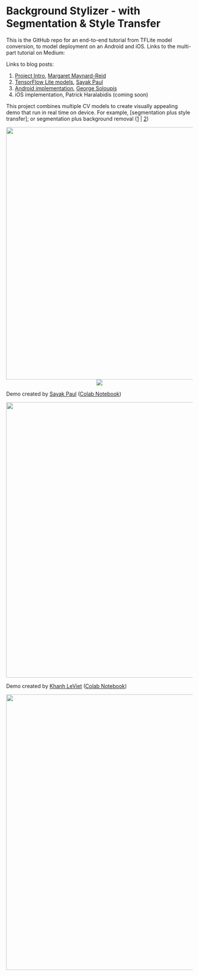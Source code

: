 # Background Stylizer - with Segmentation & Style Transfer

This is the GitHub repo for an end-to-end tutorial from TFLite model conversion, to model deployment on an Android and iOS. 
Links to the multi-part tutorial on Medium:

Links to blog posts:
1. [Project Intro](https://medium.com/@margaretmz/image-background-stylizer-part-1-project-intro-d68c4547e7e3), [Margaret Maynard-Reid](https://twitter.com/margaretmz)
2. [TensorFlow Lite models](https://medium.com/@spsayakpaul/e614af91944d), [Sayak Paul](https://twitter.com/RisingSayak)
3. [Android implementation](https://farmaker47.medium.com/android-part-of-create-artistic-effect-by-stylizing-an-image-segment-2a646da2d39a), [George Soloupis](https://www.linkedin.com/in/george-soloupis/)
4. iOS implementation, Patrick Haralabidis (coming soon)

This project combines multiple CV models to create visually appealing demo that run in real time on device. 
For example, [segmentation plus style transfer]; or segmentation plus background removal ([1](https://ai.googleblog.com/2018/03/mobile-real-time-video-segmentation.html) | [2](https://twitter.com/jason_mayes/status/1229547600895823873))

<p align="center">
 <img src="images/segmentation.png" width='680'/>
 <img src="images/style_transfer.gif" />
</p>

Demo created by [Sayak Paul](https://github.com/sayakpaul) ([Colab Notebook](https://colab.research.google.com/github/sayakpaul/Adventures-in-TensorFlow-Lite/blob/master/Semantic_Segmentation_%2B_Background_Removal_%2B_Style_Transfer.ipynb))
<p align="center">
 <img src="images/sayak_demo.png" width='742'/>
</p>

Demo created by [Khanh LeViet](https://github.com/khanhlvg) ([Colab Notebook](https://colab.research.google.com/drive/1KZpmuwBfLZM_0mzUyX2W-xcNq26jCNtn))
<p align="center">
 <img src="images/khanh_demo.png" width='742'/>
</p>
